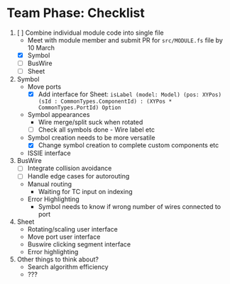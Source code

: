 # Team Phase: Checklist

1. [ ] Combine individual module code into single file
    - Meet with module member and submit PR for `src/MODULE.fs` file by 10 March
    - [x] Symbol
    - [ ] BusWire
    - [ ] Sheet

2. Symbol
    * Move ports
        - [x] Add interface for Sheet: `isLabel (model: Model) (pos: XYPos) (sId : CommonTypes.ComponentId) : (XYPos * CommonTypes.PortId) Option`
    * Symbol appearances
        - Wire merge/split suck when rotated
        - [ ] Check all symbols done - Wire label etc
    * Symbol creation needs to be more versatile
        - [x] Change symbol creation to complete custom components etc
    * ISSIE interface
4. BusWire
    * [ ] Integrate collision avoidance
    * [ ] Handle edge cases for autorouting
    * Manual routing
        - Waiting for TC input on indexing
    * Error Highlighting
        - Symbol needs to know if wrong number of wires connected to port
5. Sheet
    * Rotating/scaling user interface
    * Move port user interface
    * Buswire clicking segment interface
    * Error highlighting
6. Other things to think about?
    * Search algorithm efficiency
    * ???